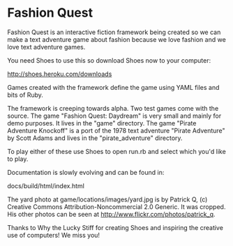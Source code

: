 Fashion Quest
===

Fashion Quest is an interactive fiction framework being created so we can make
a text adventure game about fashion because we love fashion and we love text
adventure games.

You need Shoes to use this so download Shoes now to your computer:

 http://shoes.heroku.com/downloads

Games created with the framework define the game using YAML files and bits of
Ruby.

The framework is creeping towards alpha. Two test games come with the source. 
The game "Fashion Quest: Daydream" is very small and mainly for demo purposes.
It lives in the "game" directory. The game "Pirate Adventure Knockoff" is a
port of the 1978 text adventure "Pirate Adventure" by Scott Adams and lives in
the "pirate_adventure" directory.

To play either of these use Shoes to open run.rb and select which you'd like
to play.

Documentation is slowly evolving and can be found in:

  docs/build/html/index.html

The yard photo at game/locations/images/yard.jpg is by Patrick Q, (c)
Creative Commons Attribution-Noncommercial 2.0 Generic. It was cropped.
His other photos can be seen at http://www.flickr.com/photos/patrick_q.

Thanks to Why the Lucky Stiff for creating Shoes and inspiring the creative
use of computers! We miss you!
